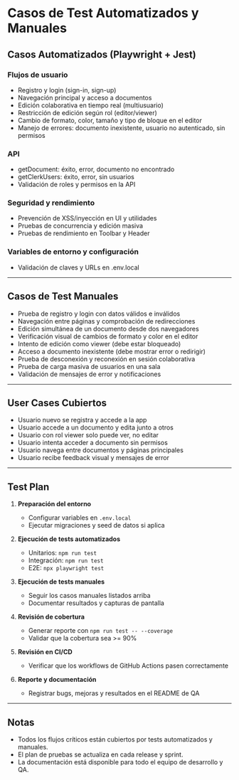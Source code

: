 # Casos de Test Automatizados y Manuales

## Casos Automatizados (Playwright + Jest)

### Flujos de usuario
- Registro y login (sign-in, sign-up)
- Navegación principal y acceso a documentos
- Edición colaborativa en tiempo real (multiusuario)
- Restricción de edición según rol (editor/viewer)
- Cambio de formato, color, tamaño y tipo de bloque en el editor
- Manejo de errores: documento inexistente, usuario no autenticado, sin permisos

### API
- getDocument: éxito, error, documento no encontrado
- getClerkUsers: éxito, error, sin usuarios
- Validación de roles y permisos en la API

### Seguridad y rendimiento
- Prevención de XSS/inyección en UI y utilidades
- Pruebas de concurrencia y edición masiva
- Pruebas de rendimiento en Toolbar y Header

### Variables de entorno y configuración
- Validación de claves y URLs en .env.local

---

## Casos de Test Manuales

- Prueba de registro y login con datos válidos e inválidos
- Navegación entre páginas y comprobación de redirecciones
- Edición simultánea de un documento desde dos navegadores
- Verificación visual de cambios de formato y color en el editor
- Intento de edición como viewer (debe estar bloqueado)
- Acceso a documento inexistente (debe mostrar error o redirigir)
- Prueba de desconexión y reconexión en sesión colaborativa
- Prueba de carga masiva de usuarios en una sala
- Validación de mensajes de error y notificaciones

---

## User Cases Cubiertos

- Usuario nuevo se registra y accede a la app
- Usuario accede a un documento y edita junto a otros
- Usuario con rol viewer solo puede ver, no editar
- Usuario intenta acceder a documento sin permisos
- Usuario navega entre documentos y páginas principales
- Usuario recibe feedback visual y mensajes de error

---

## Test Plan

1. **Preparación del entorno**
   - Configurar variables en `.env.local`
   - Ejecutar migraciones y seed de datos si aplica

2. **Ejecución de tests automatizados**
   - Unitarios: `npm run test`
   - Integración: `npm run test`
   - E2E: `npx playwright test`

3. **Ejecución de tests manuales**
   - Seguir los casos manuales listados arriba
   - Documentar resultados y capturas de pantalla

4. **Revisión de cobertura**
   - Generar reporte con `npm run test -- --coverage`
   - Validar que la cobertura sea >= 90%

5. **Revisión en CI/CD**
   - Verificar que los workflows de GitHub Actions pasen correctamente

6. **Reporte y documentación**
   - Registrar bugs, mejoras y resultados en el README de QA

---

## Notas

- Todos los flujos críticos están cubiertos por tests automatizados y manuales.
- El plan de pruebas se actualiza en cada release y sprint.
- La documentación está disponible para todo el equipo de desarrollo y QA.
